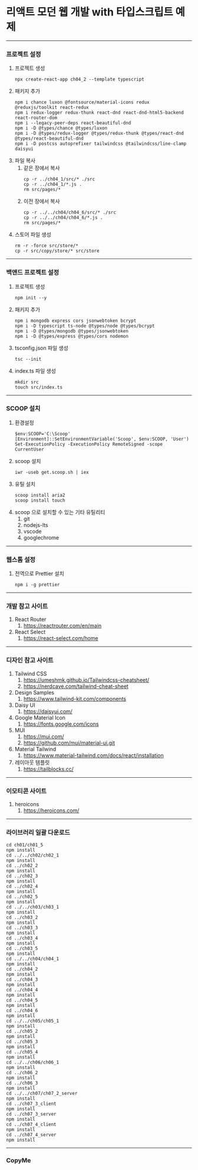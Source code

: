 # 리액트 모던 웹 개발 with 타입스크립트 예제

---
### 프로젝트 설정
1. 프로젝트 생성
   ```
   npx create-react-app ch04_2 --template typescript
   ```
2. 패키지 추가
   ```
   npm i chance luxon @fontsource/material-icons redux @reduxjs/toolkit react-redux
   npm i redux-logger redux-thunk react-dnd react-dnd-html5-backend react-router-dom
   npm i --legacy-peer-deps react-beautiful-dnd
   npm i -D @types/chance @types/luxon
   npm i -D @types/redux-logger @types/redux-thunk @types/react-dnd @types/react-beautiful-dnd
   npm i -D postcss autoprefixer tailwindcss @tailwindcss/line-clamp daisyui
   ```
3. 파일 복사
   1. 같은 장에서 복사
      ```
      cp -r ../ch04_1/src/* ./src
      cp -r ../ch04_1/*.js .
      rm src/pages/*
      ```
   2. 이전 장에서 복사
      ```
      cp -r ../../ch04/ch04_6/src/* ./src
      cp -r ../../ch04/ch04_6/*.js .
      rm src/pages/*
      ```
4. 스토어 파일 생성
   ```
   rm -r -force src/store/*
   cp -r src/copy/store/* src/store
   ```

---
### 백앤드 프로젝트 설정
1. 프로젝트 생성
   ```
   npm init --y
   ```
2. 패키지 추가
   ```
   npm i mongodb express cors jsonwebtoken bcrypt
   npm i -D typescript ts-node @types/node @types/bcrypt
   npm i -D @types/mongodb @types/jsonwebtoken
   npm i -D @types/express @types/cors nodemon
   ```
3. tsconfig.json 파일 생성
   ```
   tsc --init
   ```
4. index.ts 파일 생성
   ```
   mkdir src
   touch src/index.ts
   ```

---
### SCOOP 설치
1. 환경설정
   ```
   $env:SCOOP='C:\Scoop'
   [Environment]::SetEnvironmentVariable('Scoop', $env:SCOOP, 'User')
   Set-ExecutionPolicy -ExecutionPolicy RemoteSigned -scope CurrentUser
   ```
2. scoop 설치
   ```
   iwr -useb get.scoop.sh | iex
   ```
3. 유틸 설치
   ```
   scoop install aria2
   scoop install touch
   ```
4. scoop 으로 설치할 수 있는 기타 유틸리티
   1. git
   2. nodejs-lts
   3. vscode
   4. googlechrome

---
### 웹스톰 설정
1. 전역으로 Prettier 설치
   ```
   npm i -g prettier
   ```

---
### 개발 참고 사이트
1. React Router
   1. https://reactrouter.com/en/main
2. React Select
   1. https://react-select.com/home

---
### 디자인 참고 사이트
1. Tailwind CSS
   1. https://umeshmk.github.io/Tailwindcss-cheatsheet/
   2. https://nerdcave.com/tailwind-cheat-sheet
2. Design Samples
   1. https://www.tailwind-kit.com/components
3. Daisy UI
   1. https://daisyui.com/
4. Google Material Icon
   1. https://fonts.google.com/icons
5. MUI
   1. https://mui.com/
   2. https://github.com/mui/material-ui.git
6. Material Tailwind
   1. https://www.material-tailwind.com/docs/react/installation
7. 레이아웃 템플릿
   1. https://tailblocks.cc/

---
### 이모티콘 사이트
1. heroicons
   1. https://heroicons.com/

---
### 라이브러리 일괄 다운로드
   ```
   cd ch01/ch01_5
   npm install
   cd ../../ch02/ch02_1
   npm install
   cd ../ch02_2
   npm install
   cd ../ch02_3
   npm install
   cd ../ch02_4
   npm install
   cd ../ch02_5
   npm install
   cd ../../ch03/ch03_1
   npm install
   cd ../ch03_2
   npm install
   cd ../ch03_3
   npm install
   cd ../ch03_4
   npm install
   cd ../ch03_5
   npm install
   cd ../../ch04/ch04_1
   npm install
   cd ../ch04_2
   npm install
   cd ../ch04_3
   npm install
   cd ../ch04_4
   npm install
   cd ../ch04_5
   npm install
   cd ../ch04_6
   npm install
   cd ../../ch05/ch05_1
   npm install
   cd ../ch05_2
   npm install
   cd ../ch05_3
   npm install
   cd ../ch05_4
   npm install
   cd ../../ch06/ch06_1
   npm install
   cd ../ch06_2
   npm install
   cd ../ch06_3
   npm install
   cd ../../ch07/ch07_2_server
   npm install
   cd ../ch07_3_client
   npm install
   cd ../ch07_3_server
   npm install
   cd ../ch07_4_client
   npm install
   cd ../ch07_4_server
   npm install
   ```

---
### CopyMe
